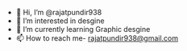 - 👋 Hi, I’m @rajatpundir938
- 👀 I’m interested in desgine
- 🌱 I’m currently learning Graphic desgine
- 📫 How to reach me- rajatpundir938@gmail.com

<!---
rajatpundir938/rajatpundir938 is a ✨ special ✨ repository because its `README.md` (this file) appears on your GitHub profile.
You can click the Preview link to take a look at your changes.
--->
